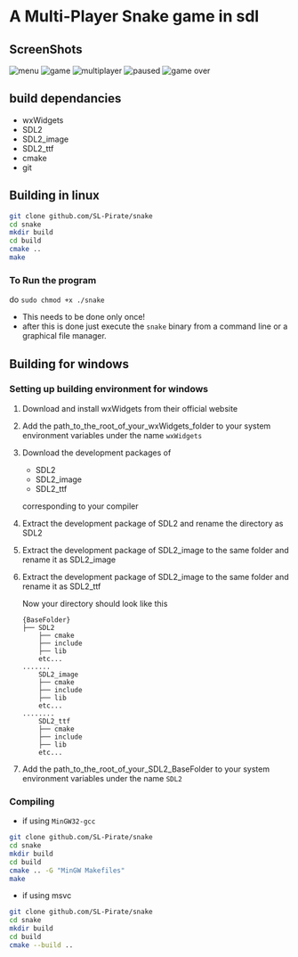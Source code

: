 # A Multi-Player Snake game in sdl

## ScreenShots

![menu](https://raw.githubusercontent.com/SL-Pirate/snake/main/screenshots/menu.png)
![game](https://raw.githubusercontent.com/SL-Pirate/snake/main/screenshots/game.png)
![multiplayer]()
![paused](https://raw.githubusercontent.com/SL-Pirate/snake/main/screenshots/paused.png)
![game over](https://raw.githubusercontent.com/SL-Pirate/snake/main/screenshots/gameOver.png)

## build dependancies

- wxWidgets
- SDL2
- SDL2_image
- SDL2_ttf
- cmake
- git

## Building in linux

```sh
git clone github.com/SL-Pirate/snake
cd snake
mkdir build
cd build
cmake ..
make
```
### To Run the program
do `sudo chmod +x ./snake`
- This needs to be done only once!
- after this is done just execute the `snake` binary from a command line or a graphical file manager.

## Building for windows
### Setting up building environment for windows

1. Download and install wxWidgets from their official website
1. Add the path_to_the_root_of_your_wxWidgets_folder to your system environment variables under the name `wxWidgets`
1. Download the development packages of 
    - SDL2
    - SDL2_image
    - SDL2_ttf
    
    corresponding to your compiler
1. Extract the development package of SDL2 and rename the directory as SDL2
1. Extract the development package of SDL2_image to the same folder and rename it as SDL2_image
1. Extract the development package of SDL2_image to the same folder and rename it as SDL2_ttf

    Now your directory should look like this
    ```tree
    {BaseFolder}
    ├── SDL2
        ├── cmake
        ├── include
        ├── lib
        etc...
    .......
        SDL2_image
        ├── cmake
        ├── include
        ├── lib
        etc...
    ........
        SDL2_ttf
        ├── cmake
        ├── include
        ├── lib
        etc...
    ```
1. Add the path_to_the_root_of_your_SDL2_BaseFolder to your system environment variables under the name `SDL2`

### Compiling
- if using `MinGW32-gcc`
```sh
git clone github.com/SL-Pirate/snake
cd snake
mkdir build
cd build
cmake .. -G "MinGW Makefiles"
make
```
- if using msvc
```sh
git clone github.com/SL-Pirate/snake
cd snake
mkdir build
cd build
cmake --build ..
```